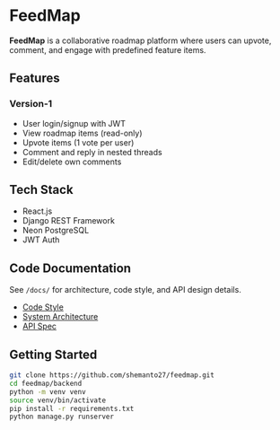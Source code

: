 # FeedMap

**FeedMap** is a collaborative roadmap platform where users can upvote, comment, and engage with predefined feature items.

## Features
### Version-1
- User login/signup with JWT
- View roadmap items (read-only)
- Upvote items (1 vote per user)
- Comment and reply in nested threads
- Edit/delete own comments

## Tech Stack
- React.js
- Django REST Framework
- Neon PostgreSQL
- JWT Auth

## Code Documentation
See `/docs/` for architecture, code style, and API design details.

- [Code Style](docs/code-style.md)
- [System Architecture](docs/architecture.md)
- [API Spec](docs/api-spec.md)

## Getting Started
```bash
git clone https://github.com/shemanto27/feedmap.git
cd feedmap/backend
python -m venv venv
source venv/bin/activate
pip install -r requirements.txt
python manage.py runserver
